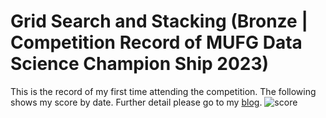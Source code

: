 # Grid Search and Stacking (Bronze | Competition Record of MUFG Data Science Champion Ship 2023)
This is the record of my first time attending the competition. The following shows my score by date. Further detail please go to my [blog](https://mao-blog.vercel.app/ML_3).
![score]("score_by_date.png")
